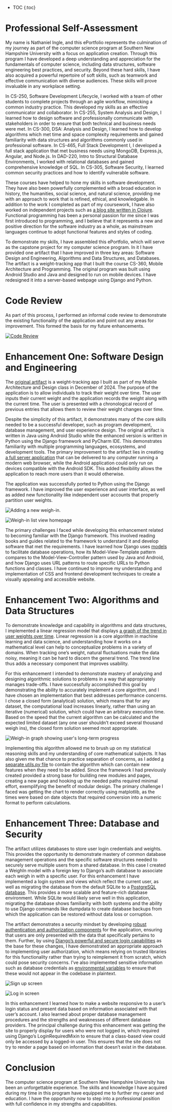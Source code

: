 * TOC
{:toc}

# Professional Self-Assessment

My name is Nathaniel Ingle, and this ePortfolio represents the culmination of my journey as part of the computer science program at Southern New Hampshire University with a focus on application creation. Through this program I have developed a deep understanding and appreciation for the fundamentals of computer science, including data structures, software engineering best practices, and security. Beyond these hard skills, I have also acquired a powerful repertoire of soft skills, such as teamwork and effective communication with diverse audiences. These skills will prove invaluable in any workplace setting.

In CS-250, Software Development Lifecycle, I worked with a team of other students to complete projects through an agile workflow, mimicking a common industry practice. This developed my skills as an effective communicator and collaborator. In CS-255, System Analysis and Design, I learned how to design software and professionally communicate with stakeholders in order to ensure that both technical and business needs were met.  In CS-300, DSA: Analysis and Design, I learned how to develop algorithms which met time and space complexity requirements and gained familiarity with data structures and algorithms commonly used in professional software. In CS-465, Full Stack Development I, I developed a full stack application that met business needs using MongoDB, Express.js, Angular, and Node.js. In DAD-220, Intro to Structural Database Environments, I worked with relational databases and gained comprehensive knowledge of SQL. In CS-305, Software Security, I learned common security practices and how to identify vulnerable software.

These courses have helped to hone my skills in software development. They have also been powerfully complemented with a broad education in history, the humanities, social science, and natural science, providing me with an approach to work that is refined, ethical, and knowledgable. In addition to the work I completed as part of my coursework, I have also worked on independent projects such as [a blog site written in Clojure](https://github.com/wyrxr/my-blog). Functional programming has been a personal passion for me since I was first introduced to programming, and I believe that it represents a new and positive direction for the software industry as a whole, as mainstream languages continue to adopt functional features and styles of coding. 

To demonstrate my skills, I have assembled this ePortfolio, which will serve as the capstone project for my computer science program. In it I have provided one artifact that I have improved in three key areas: Software Design and Engineering, Algorithms and Data Structures, and Databases. The artifact is a weight-tracking app that I built the course CS-360, Mobile Architecture and Programming. The original program was built using Android Studio and Java and designed to run on mobile devices. I have redesigned it into a server-based webpage using Django and Python. 

# Code Review

As part of this process, I performed an informal code review to demonstrate the existing functionality of the application and point out any areas for improvement. This formed the basis for my future enhancements.

[![Code Review](https://img.youtube.com/vi/Q3h_uhPYSYU/maxresdefault.jpg)](https://youtu.be/Q3h_uhPYSYU)

# Enhancement One: Software Design and Engineering

The [original artifact](https://github.com/wyrxr/wyrxr.github.io/tree/main/WeightTrackerAndroidApp) is a weight-tracking app I built as part of my Mobile Architecture and Design class in December of 2024. The purpose of the application is to allow individuals to track their weight over time. The user inputs their current weight and the application records the weight along with the current time. The user is presented with a chronological record of previous entries that allows them to review their weight changes over time.  

Despite the simplicity of this artifact, it demonstrates many of the core skills needed to be a successful developer, such as program development, database management, and user experience design. The original artifact is written in Java using Android Studio while the enhanced version is written in Python using the Django framework and PyCharm IDE. This demonstrates familiarity with multiple programming languages, ecosystems, and development tools. The primary improvement to the artifact lies in creating [a full server application](https://github.com/wyrxr/wyrxr.github.io/tree/main/WeightTrackerDjangoApp) that can be delivered to any computer running a modern web browser, while the Android application could only run on devices compatible with the Android SDK. This added flexibility allows the application to reach more users than it would otherwise.  

The application was successfully ported to Python using the Django framework. I have improved the user experience and user interface, as well as added new functionality like independent user accounts that properly partition user weights.

![Adding a new weigh-in.](https://github.com/wyrxr/wyrxr.github.io/blob/main/images/new-weigh-in.png?raw=true)

![Weigh-in list view homepage](https://github.com/wyrxr/wyrxr.github.io/blob/main/images/listview.png?raw=true)

The primary challenges I faced while developing this enhancement related to becoming familiar with the Django framework. This involved reading books and guides related to the framework to understand it and develop software that met the requirements. I have learned how Django uses [models](https://github.com/wyrxr/wyrxr.github.io/blob/main/WeightTrackerDjangoApp/weighin/models.py#L13-L25) to facilitate database operations, how its Model-View-Template pattern compares to the Model-View-Controller pattern used by Java and Android, and how Django uses URL patterns to route specific URLs to Python functions and classes. I have continued to improve my understanding and implementation of CSS and frontend development techniques to create a visually appealing and accessible website.

# Enhancement Two: Algorithms and Data Structures

To demonstrate knowledge and capability in algorithms and data structures, I implemented a linear regression model that displays [a graph of the trend in user weights over time](https://github.com/wyrxr/wyrxr.github.io/blob/main/WeightTrackerDjangoApp/weighin/views.py#L62-L103). Linear regression is a core algorithm in machine learning and data science, and understanding how it works on a mathematical level can help to conceptualize problems in a variety of domains. When tracking one’s weight, natural fluctuations make the data noisy, meaning it can be hard to discern the general trend. The trend line thus adds a necessary component that improves usability. 

For this enhancement I intended to demonstrate mastery of analyzing and designing algorithmic solutions to problems in a way that appropriately manages trade-offs. I have successfully accomplished this goal by demonstrating the ability to accurately implement a core algorithm, and I have chosen an implementation that best addresses performance concerns. I chose a closed form (analytical) solution, which means that for any dataset, the computational load increases linearly, rather than using an iterative (numerical) solution, which could have an arbitrary execution time. Based on the speed that the current algorithm can be calculated and the expected limited dataset (any one user shouldn’t exceed several thousand weigh ins), the closed form solution seemed most appropriate.  

![Weigh-in graph showing user's long-term progress](https://github.com/wyrxr/wyrxr.github.io/blob/main/images/weight-graph.png?raw=true)

Implementing this algorithm allowed me to brush up on my statistical reasoning skills and my understanding of core mathematical subjects. It has also given me that chance to practice separation of concerns, as I added [a separate utils.py file](https://github.com/wyrxr/wyrxr.github.io/blob/main/WeightTrackerDjangoApp/weighin/utils.py) to contain the algorithm which can contain new features when they need to be added. Since the framework I had previously created provided a strong base for building new modules and pages, creating a new page and hooking up the needed paths required minimal effort, exemplifying the benefit of modular design. The primary challenge I faced was getting the chart to render correctly using matplotlib, as the times were based on date objects that required conversion into a numeric format to perform calculations.  

# Enhancement Three: Database and Security

The artifact utilizes databases to store user login credentials and weights. This provides the opportunity to demonstrate mastery of common database management operations and the specific software structures needed to securely serve multiple users from a shared database. In this case I created a WeighIn model with a foreign key to Django’s auth database to associate each weigh in with a specific user. For this enhancement I have implemented a login system and views which reflect the current user, as well as migrating the database from the default SQLite to a [PostgreSQL database](https://github.com/wyrxr/wyrxr.github.io/blob/main/WeightTrackerDjangoApp/WeightTracker/settings.py#L82). This provides a more scalable and feature-rich database environment. While SQLite would likely serve well in this application, migrating the database shows familiarity with both systems and the ability to use Django commands like dumpdata to create database backups from which the application can be restored without data loss or corruption.  
 
The artifact demonstrates a security mindset by developing [robust authentication and authorization components](https://github.com/wyrxr/wyrxr.github.io/blob/main/WeightTrackerDjangoApp/weighin/views.py#L42-L51) for the application, ensuring that users are only presented with the data that specifically pertains to them. Further, by using [Django’s powerful and secure login capabilities](https://github.com/wyrxr/wyrxr.github.io/tree/main/WeightTrackerDjangoApp/accounts) as the base for these changes, I have demonstrated an appropriate approach to implementing user authorization, which means relying on trusted libraries for this functionality rather than trying to reimplement it from scratch, which could pose security concerns. I’ve also implemented sensitive information such as database credentials as [environmental variables](https://github.com/wyrxr/wyrxr.github.io/blob/main/WeightTrackerDjangoApp/WeightTracker/settings.py#L80-L90) to ensure that these would not appear in the codebase in plaintext.  

![Sign up screen](https://github.com/wyrxr/wyrxr.github.io/blob/main/images/signup.png?raw=true)

![Log in screen](https://github.com/wyrxr/wyrxr.github.io/blob/main/images/login.png?raw=true)

In this enhancement I learned how to make a website responsive to a user’s login status and present data based on information associated with that user’s account. I also learned about proper database management procedures and the strengths and weaknesses of different database providers. The principal challenge during this enhancement was getting the site to properly display for users who were not logged in, which required using Django’s LoginRequiredMixin to ensure that a class-based view could only be accessed by a logged-in user. This ensures that the site does not try to render a page based on information that doesn’t exist in the database.  

# Conclusion

The computer science program at Southern New Hampshire University has been an unforgettable experience. The skills and knowledge I have acquired during my time in this program have equipped me to further my career and education. I have the opportunity now to step into a professional position with full confidence in my strengths and capabilities.
